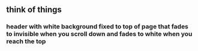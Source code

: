 ## think of things


### header with white background fixed to top of page that fades to invisible when you scroll down and fades to white when you reach the top
